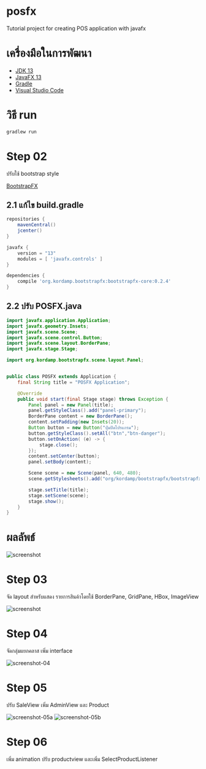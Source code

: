 # posfx

Tutorial project for creating POS application with javafx

# เครื่องมือในการพัฒนา

- [JDK 13](http://jdk.java.net/13/)
- [JavaFX 13](https://openjfx.io/)
- [Gradle](https://gradle.org/)
- [Visual Studio Code](https://code.visualstudio.com/Download)


# วิธี run

```sh
gradlew run
```

# Step 02

ปรับใช้ bootstrap style

[BootstrapFX](https://github.com/kordamp/bootstrapfx)

## 2.1 แก้ไข build.gradle

```groovy
repositories {
    mavenCentral()
    jcenter()
}

javafx {
    version = "13"
    modules = [ 'javafx.controls' ]
}

dependencies {
    compile 'org.kordamp.bootstrapfx:bootstrapfx-core:0.2.4'
}
```

## 2.2 ปรับ POSFX.java

```java
import javafx.application.Application;
import javafx.geometry.Insets;
import javafx.scene.Scene;
import javafx.scene.control.Button;
import javafx.scene.layout.BorderPane;
import javafx.stage.Stage;

import org.kordamp.bootstrapfx.scene.layout.Panel;


public class POSFX extends Application {
    final String title = "POSFX Application";

    @Override
    public void start(final Stage stage) throws Exception {
        Panel panel = new Panel(title);
        panel.getStyleClass().add("panel-primary");
        BorderPane content = new BorderPane();
        content.setPadding(new Insets(20));
        Button button = new Button("ปุ่มปิดโปรแกรม");
        button.getStyleClass().setAll("btn","btn-danger");
        button.setOnAction( (e) -> {
            stage.close();
        });
        content.setCenter(button);
        panel.setBody(content);

        Scene scene = new Scene(panel, 640, 480);
        scene.getStylesheets().add("org/kordamp/bootstrapfx/bootstrapfx.css");

        stage.setTitle(title);
        stage.setScene(scene);
        stage.show();
    }
}
```

# ผลลัพธ์

![screenshot](./screenshots/step-02.png)

# Step 03

จัด layout สำหรับแสดง รายการสินค้าโดยใช้ BorderPane, GridPane, HBox, ImageView

![screenshot](./screenshots/step-03.png)

# Step 04

จัดกลุ่มแยกคลาส เพิ่ม interface 

![screenshot-04](./screenshots/step-04.png)

# Step 05

ปรับ SaleView เพิ่ม AdminView และ Product

![screenshot-05a](./screenshots/step-05a.png)
![screenshot-05b](./screenshots/step-05b.png)

# Step 06

เพิ่ม animation ปรับ productview และเพิ่ม SelectProductListener

